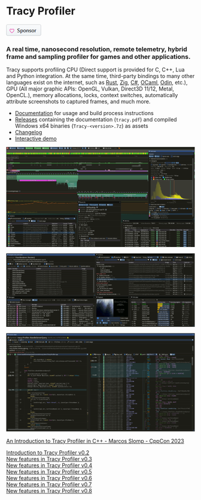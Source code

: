 # Tracy Profiler

[![Sponsor](.github/sponsor.png)](https://github.com/sponsors/wolfpld/)

### A real time, nanosecond resolution, remote telemetry, hybrid frame and sampling profiler for games and other applications.

Tracy supports profiling CPU (Direct support is provided for C, C++, Lua and Python integration. At the same time, third-party bindings to many other languages exist on the internet, such as [Rust](https://github.com/nagisa/rust_tracy_client), [Zig](https://github.com/nektro/zig-tracy), [C#](https://github.com/clibequilibrium/Tracy-CSharp), [OCaml](https://github.com/imandra-ai/ocaml-tracy), [Odin](https://github.com/oskarnp/odin-tracy), etc.), GPU (All major graphic APIs: OpenGL, Vulkan, Direct3D 11/12, Metal, OpenCL.), memory allocations, locks, context switches, automatically attribute screenshots to captured frames, and much more.

- [Documentation](https://github.com/wolfpld/tracy/releases/latest/download/tracy.pdf) for usage and build process instructions
- [Releases](https://github.com/wolfpld/tracy/releases) containing the documentation (`tracy.pdf`) and compiled Windows x64 binaries (`Tracy-<version>.7z`) as assets
- [Changelog](NEWS)
- [Interactive demo](https://tracy.nereid.pl/)

![](doc/profiler.png)

![](doc/profiler2.png)

![](doc/profiler3.png)

[An Introduction to Tracy Profiler in C++ - Marcos Slomp - CppCon 2023](https://youtu.be/ghXk3Bk5F2U?t=37)

[Introduction to Tracy Profiler v0.2](https://www.youtube.com/watch?v=fB5B46lbapc)  
[New features in Tracy Profiler v0.3](https://www.youtube.com/watch?v=3SXpDpDh2Uo)  
[New features in Tracy Profiler v0.4](https://www.youtube.com/watch?v=eAkgkaO8B9o)  
[New features in Tracy Profiler v0.5](https://www.youtube.com/watch?v=P6E7qLMmzTQ)  
[New features in Tracy Profiler v0.6](https://www.youtube.com/watch?v=uJkrFgriuOo)  
[New features in Tracy Profiler v0.7](https://www.youtube.com/watch?v=_hU7vw00MZ4)  
[New features in Tracy Profiler v0.8](https://www.youtube.com/watch?v=30wpRpHTTag)
